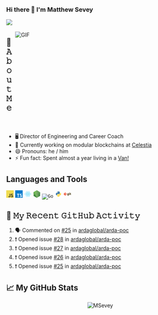 ### Hi there 👋 I'm Matthew Sevey
<!--
<a href="http://sevey.hns.to">
  <img align="left" alt="Matthew Sevey | Skynet" width="22px" src="icons/skynet.svg" />
</a>
<a href="https://twitter.com/matthewsevey">
  <img align="left" alt="Matthew Sevey | Twitter" width="22px" src="icons/x-logo.svg" />
</a>
<a href="https://www.linkedin.com/in/sevey/">
  <img align="left" alt="Matthew's LinkedIn" width="22px" src="icons/LI-In-Bug.png" />
</a>
<a href="https://www.reddit.com/user/MSevey">
  <img align="left" alt="Matthew's Reddit" width="22px" src="icons/reddit.svg" />
</a>
<a href="https://gitlab.com/MSevey">
  <img align="left" alt="Matthew Sevey | Gitlab" width="22px" src="icons/gitlab.svg" />
</a>
<a href="https://www.instagram.com/trek2gether">
  <img align="left" alt="Trek2gether Instagram" width="22px" src="https://siasky.net/OAC__tLuDnjkesLyUfnF9Bd6Y0cSI4zPjvuXCGAnLiUCBw" />
</a>
-->
![](https://visitor-badge.glitch.me/badge?page_id=MSevey.MSevey)
  
 <img align="right" alt="GIF" src="https://media.giphy.com/media/zOvBKUUEERdNm/giphy-downsized.gif" width="480" height="270"  /> 

## :book: 𝙰𝚋𝚘𝚞𝚝 𝙼𝚎
- 🖥 Director of Engineering and Career Coach
- 💼 Currently working on modular blockchains at [Celestia](https://celestia.org)
- 😄 Pronouns: he / him
- ⚡ Fun fact: Spent almost a year living in a [Van!](https://www.instagram.com/trek2gether/) 
<!-- - 💻 𝙵𝚘𝚞𝚗𝚍𝚎𝚛 𝚘𝚏 SkyBuy -->

## Languages and Tools  
<code><img height="20" alt="JS" src="https://raw.githubusercontent.com/github/explore/80688e429a7d4ef2fca1e82350fe8e3517d3494d/topics/javascript/javascript.png"></code>
<code><img height="20" alt="TS" src="https://raw.githubusercontent.com/github/explore/80688e429a7d4ef2fca1e82350fe8e3517d3494d/topics/typescript/typescript.png"></code>
<code><img height="20" alt="React" src="https://raw.githubusercontent.com/github/explore/80688e429a7d4ef2fca1e82350fe8e3517d3494d/topics/react/react.png"></code>
<code><img height="20" alt="NodeJS" src="https://raw.githubusercontent.com/github/explore/80688e429a7d4ef2fca1e82350fe8e3517d3494d/topics/nodejs/nodejs.png"></code>
<code><img height="20" alt="Go" src="https://avatars.githubusercontent.com/u/4314092?s=200&v=4"></code>
<code><img height="20" alt="Python" src="https://raw.githubusercontent.com/github/explore/80688e429a7d4ef2fca1e82350fe8e3517d3494d/topics/python/python.png"></code>
<code><img height="20" alt="Git" src="https://raw.githubusercontent.com/github/explore/80688e429a7d4ef2fca1e82350fe8e3517d3494d/topics/git/git.png"></code>

## 🔔 𝙼𝚢 𝚁𝚎𝚌𝚎𝚗𝚝 𝙶𝚒𝚝𝙷𝚞𝚋 𝙰𝚌𝚝𝚒𝚟𝚒𝚝𝚢
<!--START_SECTION:activity-->
1. 🗣 Commented on [#25](https://github.com/ardaglobal/arda-poc/issues/25#issuecomment-2956060112) in [ardaglobal/arda-poc](https://github.com/ardaglobal/arda-poc)
2. ❗ Opened issue [#28](https://github.com/ardaglobal/arda-poc/issues/28) in [ardaglobal/arda-poc](https://github.com/ardaglobal/arda-poc)
3. ❗ Opened issue [#27](https://github.com/ardaglobal/arda-poc/issues/27) in [ardaglobal/arda-poc](https://github.com/ardaglobal/arda-poc)
4. ❗ Opened issue [#26](https://github.com/ardaglobal/arda-poc/issues/26) in [ardaglobal/arda-poc](https://github.com/ardaglobal/arda-poc)
5. ❗ Opened issue [#25](https://github.com/ardaglobal/arda-poc/issues/25) in [ardaglobal/arda-poc](https://github.com/ardaglobal/arda-poc)
<!--END_SECTION:activity-->

## 📈 My GitHub Stats

<p align="center"> <img src="https://github-readme-stats.vercel.app/api?username=MSevey&show_icons=true&theme=gotham" alt="MSevey" />

